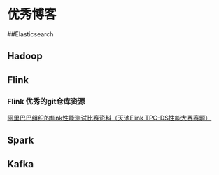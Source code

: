 # 优秀博客
##Elasticsearch
[]()

## Hadoop
[]()
[]()

## Flink
[]()
[]()

### Flink 优秀的git仓库资源
[阿里巴巴组织的flink性能测试比赛资料（天池Flink TPC-DS性能大赛赛题）](https://github.com/flink-tpc-ds)

## Spark
[]()
[]()

## Kafka
[]()
[]()